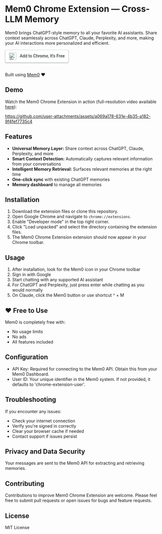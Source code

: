 # Mem0 Chrome Extension — Cross-LLM Memory

Mem0 brings ChatGPT-style memory to all your favorite AI assistants. Share context seamlessly across ChatGPT, Claude, Perplexity, and more, making your AI interactions more personalized and efficient.

<a href="https://chromewebstore.google.com/detail/claude-memory/onihkkbipkfeijkadecaafbgagkhglop?hl=en-GB&utm_source=ext_sidebar" style="display: inline-block; padding: 8px 12px; background-color: white; color: #3c4043; text-decoration: none; font-family: 'Roboto', Arial, sans-serif; font-size: 14px; font-weight: 500; border-radius: 4px; border: 1px solid #dadce0; box-shadow: 0 1px 2px rgba(60,64,67,0.3), 0 1px 3px 1px rgba(60,64,67,0.15);">
  <img src="https://www.google.com/chrome/static/images/chrome-logo.svg" alt="Chrome logo" style="height: 24px; vertical-align: middle; margin-right: 8px;">
  Add to Chrome, It's Free
</a>
<br>
<br>

Built using [Mem0](https://www.mem0.ai) ❤️


## Demo

Watch the Mem0 Chrome Extension in action (full-resolution video available [here](https://youtu.be/4iP_ADT9N3E)):

https://github.com/user-attachments/assets/a069a178-631e-4b35-a182-9f4fef7735c4


## Features

- **Universal Memory Layer:** Share context across ChatGPT, Claude, Perplexity, and more
- **Smart Context Detection:** Automatically captures relevant information from your conversations
- **Intelligent Memory Retrieval:** Surfaces relevant memories at the right time
- **One-click sync** with existing ChatGPT memories
- **Memory dashboard** to manage all memories

## Installation

1. Download the extension files or clone this repository.
2. Open Google Chrome and navigate to `chrome://extensions`.
3. Enable "Developer mode" in the top right corner.
4. Click "Load unpacked" and select the directory containing the extension files.
5. The Mem0 Chrome Extension extension should now appear in your Chrome toolbar.


## Usage

1. After installation, look for the Mem0 icon in your Chrome toolbar
2. Sign in with Google
3. Start chatting with any supported AI assistant
4. For ChatGPT and Perplexity, just press enter while chatting as you would normally
5. On Claude, click the Mem0 button or use shortcut ^ + M

## ❤️ Free to Use

Mem0 is completely free with:

- No usage limits
- No ads
- All features included

## Configuration

- API Key: Required for connecting to the Mem0 API. Obtain this from your Mem0 Dashboard.
- User ID: Your unique identifier in the Mem0 system. If not provided, it defaults to 'chrome-extension-user'.

## Troubleshooting

If you encounter any issues:

- Check your internet connection
- Verify you're signed in correctly
- Clear your browser cache if needed
- Contact support if issues persist

## Privacy and Data Security

Your messages are sent to the Mem0 API for extracting and retrieving memories.

## Contributing

Contributions to improve Mem0 Chrome Extension are welcome. Please feel free to submit pull requests or open issues for bugs and feature requests.

## License
MIT License
